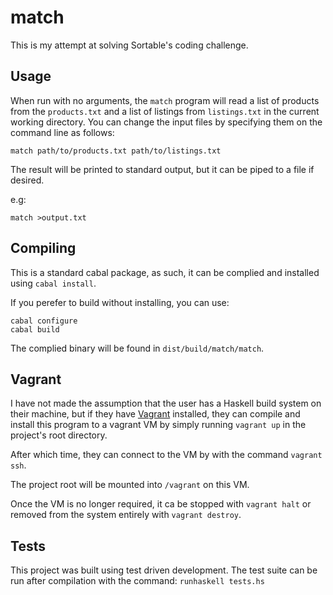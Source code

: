 # match

This is my attempt at solving Sortable's coding challenge.

## Usage

When run with no arguments, the `match` program will read a list of
products from the `products.txt` and a list of listings from
`listings.txt` in the current working directory.  You can change the
input files by specifying them on the command line as follows:

`match path/to/products.txt path/to/listings.txt`

The result will be printed to standard output, but it can be piped to
a file if desired.

e.g:

`match >output.txt`

## Compiling

This is a standard cabal package, as such, it can be complied and
installed using `cabal install`.

If you perefer to build without installing, you can use:

```
cabal configure
cabal build
```

The complied binary will be found in `dist/build/match/match`.

## Vagrant

I have not made the assumption that the user has a Haskell build
system on their machine, but if they have
[Vagrant](http://vagrantup.com) installed, they can compile and
install this program to a vagrant VM by simply running `vagrant up` in
the project's root directory.

After which time, they can connect to the VM by with the command
`vagrant ssh`.

The project root will be mounted into `/vagrant` on this VM.

Once the VM is no longer required, it ca be stopped with `vagrant
halt` or removed from the system entirely with `vagrant destroy`.

## Tests

This project was built using test driven development.  The test suite
can be run after compilation with the command: `runhaskell tests.hs`
